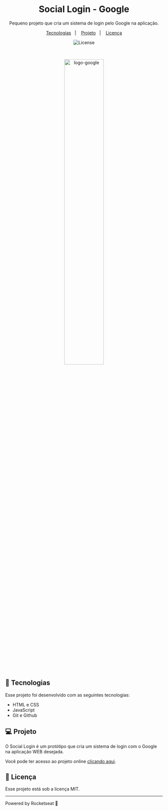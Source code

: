 <h1 align="center"> Social Login - Google </h1>

<p align="center">
Pequeno projeto que cria um sistema de login pelo Google na aplicação.
</p>

<p align="center">
  <a href="#-tecnologias">Tecnologias</a>&nbsp;&nbsp;&nbsp;|&nbsp;&nbsp;&nbsp;
  <a href="#-projeto">Projeto</a>&nbsp;&nbsp;&nbsp;|&nbsp;&nbsp;&nbsp;
  <!--<a href="#-layout">Layout</a>&nbsp;&nbsp;&nbsp;|&nbsp;&nbsp;&nbsp;-->
  <a href="#memo-licença">Licença</a>
</p>

<p align="center">
  <img alt="License" src="https://img.shields.io/static/v1?label=license&message=MIT&color=49AA26&labelColor=000000">
</p>

<br>

<p align="center">
  <img alt="logo-google" src="https://www.google.com/images/branding/googlelogo/1x/googlelogo_light_color_272x92dp.png" width="50%">
</p>

## 🚀 Tecnologias

Esse projeto foi desenvolvido com as seguintes tecnologias:

- HTML e CSS
- JavaScript
- Git e Github


## 💻 Projeto

O Social Login é um protótipo que cria um sistema de login com o Google na aplicação WEB desejada.

Você pode ter acesso ao projeto online [clicando aqui](https://social-login-google.netlify.app).

## :memo: Licença

Esse projeto está sob a licença MIT.

---

Powered by Rocketseat :wave: